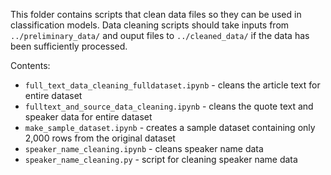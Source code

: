 This folder contains scripts that clean data files so they can be used in classification models. Data cleaning scripts should take inputs from `../preliminary_data/` and ouput files to `../cleaned_data/` if the data has been sufficiently processed.

Contents:
* `full_text_data_cleaning_fulldataset.ipynb` - cleans the article text for entire dataset
* `fulltext_and_source_data_cleaning.ipynb` - cleans the quote text and speaker data for entire dataset
* `make_sample_dataset.ipynb` - creates a sample dataset containing only 2,000 rows from the original dataset
* `speaker_name_cleaning.ipynb` - cleans speaker name data
* `speaker_name_cleaning.py` - script for cleaning speaker name data
